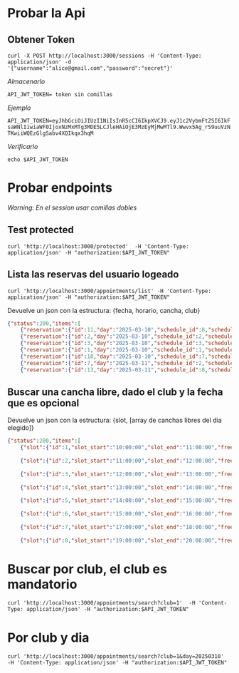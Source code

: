 # Probar la Api

## Obtener Token 

```curl -X POST http://localhost:3000/sessions -H 'Content-Type: application/json' -d '{"username":"alice@gmail.com","password":"secret"}'```

*Almacenarlo*

```API_JWT_TOKEN= token sin comillas```

*Ejemplo*

```API_JWT_TOKEN=eyJhbGciOiJIUzI1NiIsInR5cCI6IkpXVCJ9.eyJ1c2VybmFtZSI6IkFsaWNlIiwiaWF0IjoxNzMxMTg3MDE5LCJleHAiOjE3MzEyMjMwMTl9.Wwvx5Ag_rS9uuVzNTKwiiWQEzGlgSabv4XQIkqx3hqM```

*Verificarlo*

```echo $API_JWT_TOKEN```

# Probar endpoints

*Warning: En el session usar comillas dobles*

## Test protected

```curl 'http://localhost:3000/protected'  -H 'Content-Type: application/json' -H "authorization:$API_JWT_TOKEN"```


## Lista las reservas del usuario logeado

```curl 'http://localhost:3000/appointments/list' -H 'Content-Type: application/json' -H "authorization:$API_JWT_TOKEN"```

Devuelve un json con la estructura: {fecha, horario, cancha, club}

```json
{"status":200,"items":[
    {"reservation":{"id":11,"day":"2025-03-10","schedule_id":8,"schedule_slot":"19:00:00-20:00:00","court_id":1,"court_name":"Cancha Verde","club_id":2,"club_name":"Padel Norte","game_state":"Confirmed","game_id":1}},
    {"reservation":{"id":2,"day":"2025-03-10","schedule_id":2,"schedule_slot":"11:00:00-12:00:00","court_id":4,"court_name":"Cancha 1","club_id":1,"club_name":"Padel Sur","game_state":"Confirmed","game_id":1}},
    {"reservation":{"id":3,"day":"2025-03-10","schedule_id":3,"schedule_slot":"12:00:00-13:00:00","court_id":4,"court_name":"Cancha 1","club_id":1,"club_name":"Padel Sur","game_state":"Confirmed","game_id":1}},
    {"reservation":{"id":1,"day":"2025-03-10","schedule_id":1,"schedule_slot":"10:00:00-11:00:00","court_id":4,"court_name":"Cancha 1","club_id":1,"club_name":"Padel Sur","game_state":"Confirmed","game_id":1}},
    {"reservation":{"id":10,"day":"2025-03-10","schedule_id":7,"schedule_slot":"17:00:00-18:00:00","court_id":3,"court_name":"Cancha Azul","club_id":2,"club_name":"Padel Norte","game_state":"Confirmed","game_id":1}},
    {"reservation":{"id":7,"day":"2025-03-11","schedule_id":2,"schedule_slot":"11:00:00-12:00:00","court_id":6,"court_name":"Cancha 3","club_id":1,"club_name":"Padel Sur","game_state":"Confirmed","game_id":1}},
    {"reservation":{"id":13,"day":"2025-03-11","schedule_id":8,"schedule_slot":"19:00:00-20:00:00","court_id":3,"court_name":"Cancha Azul","club_id":2,"club_name":"Padel Norte","game_state":"Confirmed","game_id":1}}]}
```



## Buscar una cancha libre, dado el club y la fecha que es opcional

Devuelve un json con la estructura:  {slot, [array de canchas libres del dia elegido]}

```json
{"status":200,"items":[
    {"slot":{"id":1,"slot_start":"10:00:00","slot_end":"11:00:00","free_courts":[{"day":"19990101","schedules_id":1,"court_id":1,"court_name":"Cancha Verde","club_id":1},{"day":"19990101","schedules_id":1,"court_id":2,"court_name":"Cancha Roja","club_id":1},{"day":"19990101","schedules_id":1,"court_id":3,"court_name":"Cancha Azul","club_id":1}]}},
    
    {"slot":{"id":2,"slot_start":"11:00:00","slot_end":"12:00:00","free_courts":[{"day":"19990101","schedules_id":2,"court_id":1,"court_name":"Cancha Verde","club_id":1},{"day":"19990101","schedules_id":2,"court_id":2,"court_name":"Cancha Roja","club_id":1},{"day":"19990101","schedules_id":2,"court_id":3,"court_name":"Cancha Azul","club_id":1}]}},
    
    {"slot":{"id":3,"slot_start":"12:00:00","slot_end":"13:00:00","free_courts":[{"day":"19990101","schedules_id":3,"court_id":1,"court_name":"Cancha Verde","club_id":1},{"day":"19990101","schedules_id":3,"court_id":2,"court_name":"Cancha Roja","club_id":1},{"day":"19990101","schedules_id":3,"court_id":3,"court_name":"Cancha Azul","club_id":1}]}},
    
    {"slot":{"id":4,"slot_start":"13:00:00","slot_end":"14:00:00","free_courts":[{"day":"19990101","schedules_id":4,"court_id":1,"court_name":"Cancha Verde","club_id":1},{"day":"19990101","schedules_id":4,"court_id":2,"court_name":"Cancha Roja","club_id":1},{"day":"19990101","schedules_id":4,"court_id":3,"court_name":"Cancha Azul","club_id":1}]}},
    
    {"slot":{"id":5,"slot_start":"14:00:00","slot_end":"15:00:00","free_courts":[{"day":"19990101","schedules_id":5,"court_id":1,"court_name":"Cancha Verde","club_id":1},{"day":"19990101","schedules_id":5,"court_id":2,"court_name":"Cancha Roja","club_id":1},{"day":"19990101","schedules_id":5,"court_id":3,"court_name":"Cancha Azul","club_id":1}]}},
    
    {"slot":{"id":6,"slot_start":"15:00:00","slot_end":"16:00:00","free_courts":[{"day":"19990101","schedules_id":6,"court_id":1,"court_name":"Cancha Verde","club_id":1},{"day":"19990101","schedules_id":6,"court_id":2,"court_name":"Cancha Roja","club_id":1},{"day":"19990101","schedules_id":6,"court_id":3,"court_name":"Cancha Azul","club_id":1}]}},
    
    {"slot":{"id":7,"slot_start":"17:00:00","slot_end":"18:00:00","free_courts":[{"day":"19990101","schedules_id":7,"court_id":1,"court_name":"Cancha Verde","club_id":1},{"day":"19990101","schedules_id":7,"court_id":2,"court_name":"Cancha Roja","club_id":1},{"day":"19990101","schedules_id":7,"court_id":3,"court_name":"Cancha Azul","club_id":1}]}},
    
    {"slot":{"id":8,"slot_start":"19:00:00","slot_end":"20:00:00","free_courts":[{"day":"19990101","schedules_id":8,"court_id":1,"court_name":"Cancha Verde","club_id":1},{"day":"19990101","schedules_id":8,"court_id":2,"court_name":"Cancha Roja","club_id":1},{"day":"19990101","schedules_id":8,"court_id":3,"court_name":"Cancha Azul","club_id":1}]}}]}
```

# Buscar por club, el club es mandatorio

```curl 'http://localhost:3000/appointments/search?club=1'  -H 'Content-Type: application/json' -H "authorization:$API_JWT_TOKEN"```

# Por club y dia

```curl 'http://localhost:3000/appointments/search?club=1&day=20250310'  -H 'Content-Type: application/json' -H "authorization:$API_JWT_TOKEN"```








